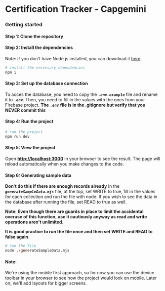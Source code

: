 # Certification Tracker - Capgemini

### Getting started

#### Step 1: Clone the repository

#### Step 2: Install the dependencies

Note: if you don't have Node.js installed, you can download it [here](https://nodejs.org/en/download/).

```bash
# install the necessary dependencies
npm i
```

#### Step 3: Set up the database connection

To acces the database, you need to copy the **_`.env.example`_** file and rename it to **_`.env`_**. Then, you need to fill in the values with the ones from your Firebase project.
**The** **_`.env`_** **file is in the .gitignore but verify that you NEVER commit this**

#### Step 4: Run the project

```bash
# run the project
npm run dev
```

#### Step 5: View the project

Open **[http://localhost:3000](http://localhost:3000)** in your browser to see the result. The page will reload automatically when you make changes to the code.

#### Step 6: Generating sample data

**Don't do this if there are enough records already**
In the **_`generateSampleData.mjs`_** file, at the top, set WRITE to true, fill in the values for each collection and run the file with node.
If you wish to see the data in the database after running the file, set READ to true as well.

**Note: Even though there are guards in place to limit the accidental overuse of this function, use it cautiously anyway as read and write operations aren't unlimited.**

**It is good practice to run the file once and then set WRITE and READ to false again.**

```bash
# run the file
node .\generateSampleData.mjs
```

#### Note:

We're using the mobile first approach, so for now you can use the device toolbar in your browser to see how the project would look on mobile. Later on, we'll add layouts for bigger screens.
